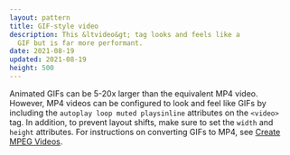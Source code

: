 ```yaml
---
layout: pattern
title: GIF-style video
description: This &ltvideo&gt; tag looks and feels like a
  GIF but is far more performant.
date: 2021-08-19
updated: 2021-08-19
height: 500
---
```


Animated GIFs can be 5-20x larger than the equivalent MP4 video. However, MP4
videos can be configured to look and feel like GIFs by including the `autoplay loop
muted playsinline` attributes on the `<video>` tag. In addition, to prevent
layout shifts, make sure to set the `width` and `height` attributes. For
instructions on converting GIFs to MP4, see [Create MPEG
Videos](/efficient-animated-content/#create-mpeg-videos).
